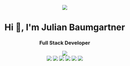 <div align="center">
 
![](https://github-readme-stats.vercel.app/api?username=hyptocrypto)
 
</div>



<h1 align="center">Hi 👋, I'm Julian Baumgartner</h1>
<h3 align="center">Full Stack Developer</h3>
<div align="center">
 
 ![](https://img.shields.io/badge/Python-C0C0C0?style=for-the-badge&logo=python&logoColor=blue)  
 ![](https://img.shields.io/badge/Django-092E20?style=for-the-badge&logo=django&logoColor=green)
 ![](https://img.shields.io/badge/Flask-000000?style=for-the-badge&logo=flask&logoColor=white) 
 ![](https://img.shields.io/badge/React-20232A?style=for-the-badge&logo=react&logoColor=61DAFB)
 ![](https://img.shields.io/badge/Docker-2CA5E0?style=for-the-badge&logo=docker&logoColor=white)
 ![](https://img.shields.io/badge/Linux-FCC624?style=for-the-badge&logo=linux&logoColor=black)
 ![](https://img.shields.io/badge/Airflow-017CEE?style=for-the-badge&logo=Apache%20Airflow&logoColor=white)
 
</div>

